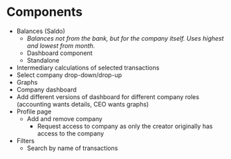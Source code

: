 # Components

- Balances (Saldo)
  - _Balances not from the bank, but for the company itself. Uses highest and lowest from month._
  - Dashboard component
  - Standalone
- Intermediary calculations of selected transactions
- Select company drop-down/drop-up
- Graphs
- Company dashboard
- Add different versions of dashboard for different company roles (accounting wants details, CEO wants graphs)
- Profile page
  - Add and remove company
    - Request access to company as only the creator originally has access to the company
- Filters
  - Search by name of transactions
